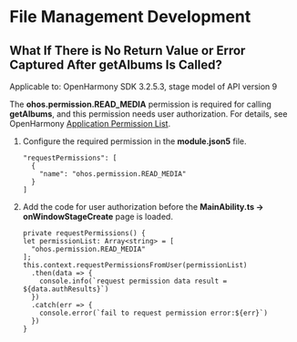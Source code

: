 # File Management Development



## What If There is No Return Value or Error Captured After getAlbums Is Called?

Applicable to: OpenHarmony SDK 3.2.5.3, stage model of API version 9

The **ohos.permission.READ_MEDIA** permission is required for calling **getAlbums**, and this permission needs user authorization. For details, see OpenHarmony [Application Permission List](../security/permission-list.md).

1. Configure the required permission in the **module.json5** file.
     
   ```
   "requestPermissions": [
     {
       "name": "ohos.permission.READ_MEDIA"
     }
   ]
   ```

2. Add the code for user authorization before the **MainAbility.ts -> onWindowStageCreate** page is loaded.
     
   ```
   private requestPermissions() {
   let permissionList: Array<string> = [
     "ohos.permission.READ_MEDIA"
   ];
   this.context.requestPermissionsFromUser(permissionList)
     .then(data => {
       console.info(`request permission data result = ${data.authResults}`)
     })
     .catch(err => {
       console.error(`fail to request permission error:${err}`)
     })
   }
   ```
